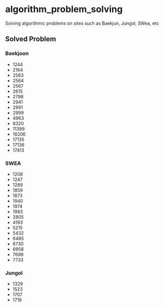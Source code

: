 # algorithm_problem_solving
Solving algorithmic problems on sites such as Baekjun, Jungol, SWea, etc

## Solved Problem

### Baekjoon
* 1244
* 2164
* 2563
* 2564
* 2567
* 2615
* 2798
* 2941
* 2991
* 2999
* 4963
* 8320
* 11399
* 16206
* 17135
* 17136
* 17413

### SWEA
* 1208
* 1247
* 1289
* 1859
* 1873
* 1940
* 1974
* 1983
* 2805
* 4193
* 5215
* 5432
* 6485
* 6730
* 6958
* 7699
* 7733

### Jungol
* 1329
* 1523
* 1707
* 1719